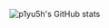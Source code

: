 ![p1yu5h's GitHub stats](https://github-readme-stats-rongronggg9.vercel.app/api?username=p1yu5h&count_private=true&hide=contribs&show_icons=true&theme=midnight-purple)
